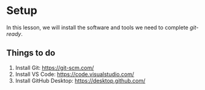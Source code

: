 # Setup

In this lesson, we will install the software and tools we need to complete *git-ready*.

## Things to do

1. Install Git: https://git-scm.com/
2. Install VS Code: https://code.visualstudio.com/
3. Install GitHub Desktop: https://desktop.github.com/